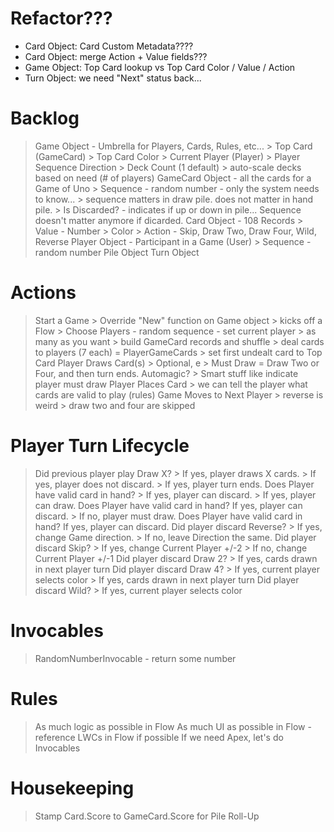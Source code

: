 # Refactor???

- Card Object: Card Custom Metadata????
- Card Object: merge Action + Value fields???
- Game Object: Top Card lookup vs Top Card Color / Value / Action
- Turn Object: we need "Next" status back...

# Backlog

> Game Object - Umbrella for Players, Cards, Rules, etc...
    > Top Card (GameCard)
    > Top Card Color
    > Current Player (Player)
    > Player Sequence Direction
    > Deck Count (1 default)
        > auto-scale decks based on need (# of players)
> GameCard Object - all the cards for a Game of Uno
    > Sequence - random number - only the system needs to know...
        > sequence matters in draw pile. does not matter in hand pile. 
    > Is Discarded? - indicates if up or down in pile... Sequence doesn't matter anymore if dicarded.
> Card Object - 108 Records
    > Value - Number
    > Color
    > Action - Skip, Draw Two, Draw Four, Wild, Reverse
> Player Object - Participant in a Game (User)
    > Sequence - random number
> Pile Object
> Turn Object

# Actions

> Start a Game
    > Override "New" function on Game object
        > kicks off a Flow
    > Choose Players - random sequence - set current player
        > as many as you want
        > build GameCard records and shuffle
    > deal cards to players (7 each) = PlayerGameCards
    > set first undealt card to Top Card
> Player Draws Card(s)
    > Optional, e
    > Must Draw = Draw Two or Four, and then turn ends. Automagic?
    > Smart stuff like indicate player must draw
> Player Places Card
    > we can tell the player what cards are valid to play (rules)
> Game Moves to Next Player
    > reverse is weird
    > draw two and four are skipped

# Player Turn Lifecycle

> Did previous player play Draw X?
    > If yes, player draws X cards.
    > If yes, player does not discard.
    > If yes, player turn ends.
> Does Player have valid card in hand?
    > If yes, player can discard.
    > If yes, player can draw.
        Does Player have valid card in hand?
            If yes, player can discard.
    > If no, player must draw.
        Does Player have valid card in hand?
            If yes, player can discard.
> Did player discard Reverse?
    > If yes, change Game direction.
    > If no, leave Direction the same.
> Did player discard Skip?
    > If yes, change Current Player +/-2
    > If no, change Current Player +/-1
> Did player discard Draw 2?
    > If yes, cards drawn in next player turn
> Did player discard Draw 4?
    > If yes, current player selects color
    > If yes, cards drawn in next player turn
> Did player discard Wild?
    > If yes, current player selects color

# Invocables

> RandomNumberInvocable - return some number 

# Rules

> As much logic as possible in Flow
> As much UI as possible in Flow - reference LWCs in Flow if possible
> If we need Apex, let's do Invocables

# Housekeeping

> Stamp Card.Score to GameCard.Score for Pile Roll-Up
